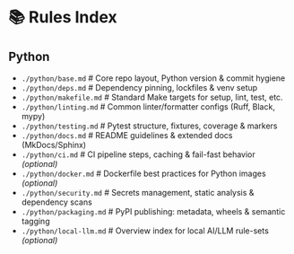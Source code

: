 # 📚 Rules Index

## Python
- `./python/base.md`          # Core repo layout, Python version & commit hygiene
- `./python/deps.md`          # Dependency pinning, lockfiles & venv setup
- `./python/makefile.md`      # Standard Make targets for setup, lint, test, etc.
- `./python/linting.md`       # Common linter/formatter configs (Ruff, Black, mypy)
- `./python/testing.md`       # Pytest structure, fixtures, coverage & markers
- `./python/docs.md`          # README guidelines & extended docs (MkDocs/Sphinx)
- `./python/ci.md`            # CI pipeline steps, caching & fail-fast behavior *(optional)*
- `./python/docker.md`        # Dockerfile best practices for Python images *(optional)*
- `./python/security.md`      # Secrets management, static analysis & dependency scans
- `./python/packaging.md`     # PyPI publishing: metadata, wheels & semantic tagging
- `./python/local-llm.md`     # Overview index for local AI/LLM rule-sets *(optional)*

